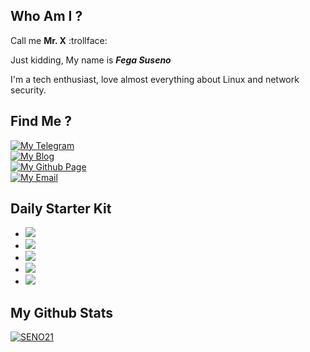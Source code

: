 ## Who Am I ?
Call me **Mr. X** :trollface:

Just kidding, My name is ***Fega Suseno***

I'm a tech enthusiast, love almost everything about Linux and network security.

## Find Me ?

<p style="text-align: left">  
 <a href="https://t.me/adaranisa" target="_blank"><img alt="My Telegram" src="https://img.shields.io/badge/@adaranisa-2CA5E0?style=social&logo=Telegram&labelColor=eeeeee"></a><br>
 <a href="https://tylexit.com" target="_blank"><img alt="My Blog" src="https://img.shields.io/badge/www.tylexit.com-FF5722?style=social&logo=Blogger&labelColor=eeeeee"></a><br>
 <a href="https://seno21.github.io" target="_blank"><img alt="My Github Page" src="https://img.shields.io/badge/seno21.github.io-eeeeee?style=social&logo=Github&labelColor=181717">  </a><br>
  <a href="mailto:adarafaranisa443@gmail.com" target="_blank"><img alt="My Email" src="https://img.shields.io/badge/adarafaranisa443@gmail.com-D14836?style=social&logo=Gmail&labelColor=eeeeee"></a>
</p>

## Daily Starter Kit
<p>
<ul>
<li><img src="https://img.shields.io/badge/OS-Manjaro%20Linux-35BF5C?style=flat-square&logo=Manjaro&labelColor=EEEEEE"></li>
<li><img src="https://img.shields.io/badge/Text%20Editor-Visual%20Studio%20Code-007ACC?style=flat-square&logoColor=007ACC&logo=visual-studio-code&labelColor=EEEEEE"></li>
<li><img src="https://img.shields.io/badge/Browser-Firefox-FF7139?style=flat-square&logo=firefox-browser&labelColor=EEEEEE"></li>
<li><img src="https://img.shields.io/badge/Batabase-MySQL-4479A1?style=flat-square&logo=MySQL&labelColor=EEEEEE"></li>
<li><img src="https://img.shields.io/badge/Musics-Spotify-1ED760?style=flat-square&logo=Spotify&labelColor=EEEEEE"></li>
</ul>
</p>

## My Github Stats
[![SENO21](https://github-readme-stats.vercel.app/api?username=seno21&theme=dark)](https://github.com/seno21)
